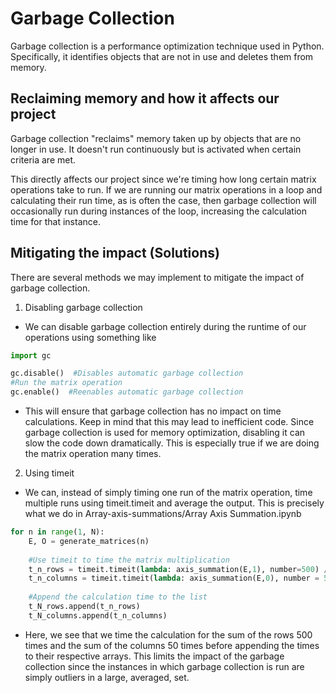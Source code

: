 # Garbage Collection

Garbage collection is a performance optimization technique used in Python. Specifically, it identifies objects that are not in use and deletes them from memory. 

## Reclaiming memory and how it affects our project

Garbage collection "reclaims" memory taken up by objects that are no longer in use. It doesn't run continuously but is activated when certain criteria are met.

This directly affects our project since we're timing how long certain matrix operations take to run. If we are running our matrix operations in a loop and calculating their run time, as is often the case, then garbage collection will occasionally run during instances of the loop, increasing the calculation time for that instance.


## Mitigating the impact (Solutions)
There are several methods we may implement to mitigate the impact of garbage collection. 

1. Disabling garbage collection 
- We can disable garbage collection entirely during the runtime of our operations using something like
```Python
import gc

gc.disable()  #Disables automatic garbage collection
#Run the matrix operation
gc.enable()  #Reenables automatic garbage collection
```
- This will ensure that garbage collection has no impact on time calculations. Keep in mind that this may lead to inefficient code. Since garbage collection is used for memory optimization, disabling it can slow the code down dramatically. This is especially true if we are doing the matrix operation many times. 

2. Using timeit
- We can, instead of simply timing one run of the matrix operation, time multiple runs using timeit.timeit and average the output. This is precisely what we do in Array-axis-summations/Array Axis Summation.ipynb

```Python
for n in range(1, N):
    E, O = generate_matrices(n)
    
    #Use timeit to time the matrix multiplication
    t_n_rows = timeit.timeit(lambda: axis_summation(E,1), number=500) / 500  # Averaging over 500 runs
    t_n_columns = timeit.timeit(lambda: axis_summation(E,0), number = 50) / 50 
 
    #Append the calculation time to the list
    t_N_rows.append(t_n_rows)
    t_N_columns.append(t_n_columns)
```

- Here, we see that we time the calculation for the sum of the rows 500 times and the sum of the columns 50 times before appending the times to their respective arrays. This limits the impact of the garbage collection since the instances in which garbage collection is run are simply outliers in a large, averaged, set.
